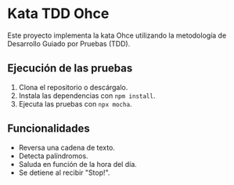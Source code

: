 # Kata TDD Ohce

Este proyecto implementa la kata Ohce utilizando la metodología de Desarrollo Guiado por Pruebas (TDD).

## Ejecución de las pruebas

1. Clona el repositorio o descárgalo.
2. Instala las dependencias con `npm install`.
3. Ejecuta las pruebas con `npx mocha`.

## Funcionalidades

- Reversa una cadena de texto.
- Detecta palíndromos.
- Saluda en función de la hora del día.
- Se detiene al recibir "Stop!".
